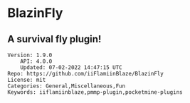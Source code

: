 # BlazinFly
## A survival fly plugin!
```properties
Version: 1.9.0
    API: 4.0.0
    Updated: 07-02-2022 14:47:15 UTC
Repo: https://github.com/iiFlamiinBlaze/BlazinFly
License: mit
Categories: General,Miscellaneous,Fun
Keywords: iiflamiinblaze,pmmp-plugin,pocketmine-plugins
```